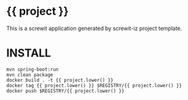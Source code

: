 # {{ project }}
This is a screwit application generated by screwit-iz project template.


# INSTALL
    
    mvn spring-boot:run
    mvn clean package
    docker build . -t {{ project.lower() }}
    docker tag {{ project.lower() }} $REGISTRY/{{ project.lower() }}
    docker push $REGISTRY/{{ project.lower() }}
